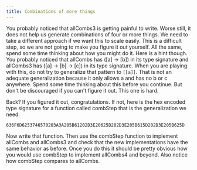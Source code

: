 ```yaml
---
title: Combinations of more things
---
```


You probably noticed that allCombs3 is getting painful to write.  Worse still,
it does not help us generate combinations of four or more things.  We need to
take a different approach if we want this to scale easily.  This is a
difficult step, so we are not going to make you figure it out yourself.  All
the same, spend some time thinking about how you might do it.  Here is a hint
though.  You probably noticed that allCombs has ([a] -> [b]) in its type
signature and allCombs3 has ([a] -> [b] -> [c]) in its type signature.  When
you are playing with this, do not try to generalize that pattern to `[[a]]`.
That is not an adequate generalization because it only allows a and has no b
or c anywhere.  Spend some time thinking about this before you continue.  But
don't be discouraged if you can't figure it out.  This one is hard.

Back?  If you figured it out, congratulations.  If not, here is the hex
encoded type signature for a function called combStep that is the
generalization we need.

    636F6D6253746570203A3A205B61202D3E20625D202D3E205B615D202D3E205B625D

Now write that function. Then use the combStep function to implement allCombs
and allCombs3 and check that the new implementations have the same behavior as
before. Once you do this it should be pretty obvious how you would use combStep
to implement allCombs4 and beyond. Also notice how combStep compares to
allCombs.
